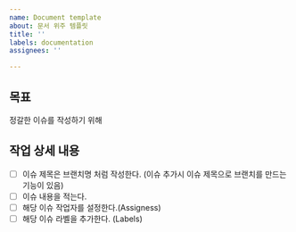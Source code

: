 ```yaml
---
name: Document template
about: 문서 위주 템플릿
title: ''
labels: documentation
assignees: ''

---
```


## 목표
정갈한 이슈를 작성하기 위해

## 작업 상세 내용
- [ ] 이슈 제목은 브랜치명 처럼 작성한다. (이슈 추가시 이슈 제목으로 브랜치를 만드는 기능이 있음)
- [ ] 이슈 내용을 적는다.
- [ ] 해당 이슈 작업자를 설정한다.(Assigness)
- [ ] 해당 이슈 라벨을 추가한다. (Labels)

